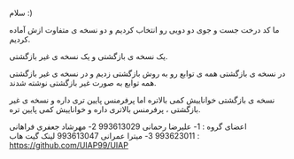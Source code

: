 سلام :)

ما کد درخت جست و جوی دو دویی رو انتخاب کردیم و دو نسخه ی متفاوت ازش آماده کردیم.

یک نسخه ی بازگشتی و یک نسخه ی غیر بازگشتی.

در نسخه ی بازگشتی همه ی توابع رو به روش بازگشتی زدیم و در نسخه ی غیر بازگشتی همه توابع به صورت غیر بازگشتی نوشته شدند.

نسخه ی بازگشتی خواناییش کمی بالاتره اما پرفرمنس پایین تری داره و نسخه ی غیر بازگشتی ، پرفرمنس بالاتری داره و خواناییش کمی پایین تره.

اعضای گروه :
1- علیرضا رحمانی 993613029
2- مهرشاد جعفری فراهانی 993623011
3- میترا عمرانی 993613047
لینک گیت هاب :  
https://github.com/UIAP99/UIAP
